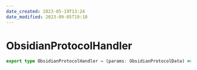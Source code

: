 ```yaml
---
date_created: 2023-05-19T13:24
date_modified: 2023-09-05T19:18
---
```

# ObsidianProtocolHandler

```ts
export type ObsidianProtocolHandler = (params: ObsidianProtocolData) => any;
```
